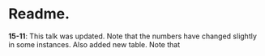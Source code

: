 # Readme.

**15-11**: This talk was updated. Note that the numbers have changed slightly in some instances. Also added new table. Note that 